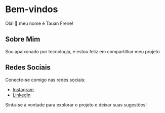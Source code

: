 # Bem-vindos

Olá! 👋 meu nome é Tauan Freire!

## Sobre Mim
Sou apaixonado por tecnologia, e estou feliz em compartilhar meu projeto

## Redes Sociais
Conecte-se comigo nas redes sociais:
- [Instagram](https://www.instagram.com/tauanfreire.sn)
- [LinkedIn](www.linkedin.com/in/tauan-freire-b9262b261)

Sinta-se à vontade para explorar o projeto e deixar suas sugestões!

